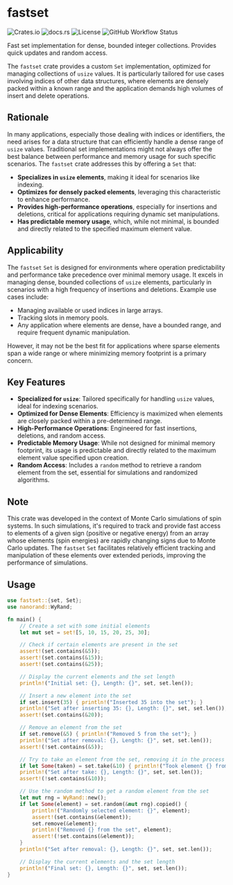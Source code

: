 # fastset

![Crates.io](https://img.shields.io/crates/v/fastset)
![docs.rs](https://img.shields.io/docsrs/fastset)
![License](https://img.shields.io/crates/l/fastset)
![GitHub Workflow Status](https://github.com/b-vitamins/fastset/actions/workflows/Rust.yml/badge.svg)

Fast set implementation for dense, bounded integer collections. Provides quick updates and random access.

The `fastset` crate provides a custom `Set` implementation, optimized for managing collections of `usize` values. It is particularly tailored for use cases involving indices of other data structures, where elements are densely packed within a known range and the application demands high volumes of insert and delete operations.

## Rationale

In many applications, especially those dealing with indices or identifiers, the need arises for a data structure that can efficiently handle a dense range of `usize` values. Traditional set implementations might not always offer the best balance between performance and memory usage for such specific scenarios. The `fastset` crate addresses this by offering a `Set` that:
- **Specializes in `usize` elements**, making it ideal for scenarios like indexing.
- **Optimizes for densely packed elements**, leveraging this characteristic to enhance performance.
- **Provides high-performance operations**, especially for insertions and deletions, critical for applications requiring dynamic set manipulations.
- **Has predictable memory usage**, which, while not minimal, is bounded and directly related to the specified maximum element value.

## Applicability

The `fastset` `Set` is designed for environments where operation predictability and performance take precedence over minimal memory usage. It excels in managing dense, bounded collections of `usize` elements, particularly in scenarios with a high frequency of insertions and deletions. Example use cases include:
- Managing available or used indices in large arrays.
- Tracking slots in memory pools.
- Any application where elements are dense, have a bounded range, and require frequent dynamic manipulation.

However, it may not be the best fit for applications where sparse elements span a wide range or where minimizing memory footprint is a primary concern.

## Key Features

- **Specialized for `usize`**: Tailored specifically for handling `usize` values, ideal for indexing scenarios.
- **Optimized for Dense Elements**: Efficiency is maximized when elements are closely packed within a pre-determined range.
- **High-Performance Operations**: Engineered for fast insertions, deletions, and random access.
- **Predictable Memory Usage**: While not designed for minimal memory footprint, its usage is predictable and directly related to the maximum element value specified upon creation.
- **Random Access**: Includes a `random` method to retrieve a random element from the set, essential for simulations and randomized algorithms.

## Note

This crate was developed in the context of Monte Carlo simulations of spin systems. In such simulations, it's required to track and provide fast access to elements of a given sign (positive or negative energy) from an array whose elements (spin energies) are rapidly changing signs due to Monte Carlo updates. The `fastset` `Set` facilitates relatively efficient tracking and manipulation of these elements over extended periods, improving the performance of simulations.

## Usage

```rust
use fastset::{set, Set};
use nanorand::WyRand;

fn main() {
    // Create a set with some initial elements
    let mut set = set![5, 10, 15, 20, 25, 30]; 

    // Check if certain elements are present in the set
    assert!(set.contains(&5));
    assert!(set.contains(&15));
    assert!(set.contains(&25));

    // Display the current elements and the set length
    println!("Initial set: {}, Length: {}", set, set.len());

    // Insert a new element into the set
    if set.insert(35) { println!("Inserted 35 into the set"); }
    println!("Set after inserting 35: {}, Length: {}", set, set.len());
    assert!(set.contains(&20));

    // Remove an element from the set
    if set.remove(&5) { println!("Removed 5 from the set"); }
    println!("Set after removal: {}, Length: {}", set, set.len());
    assert!(!set.contains(&5));

    // Try to take an element from the set, removing it in the process
    if let Some(taken) = set.take(&10) { println!("Took element {} from the set", taken); }
    println!("Set after take: {}, Length: {}", set, set.len());
    assert!(!set.contains(&10));

    // Use the random method to get a random element from the set
    let mut rng = WyRand::new();
    if let Some(element) = set.random(&mut rng).copied() {
        println!("Randomly selected element: {}", element);
        assert!(set.contains(&element));
        set.remove(&element);
        println!("Removed {} from the set", element);
        assert!(!set.contains(&element));
    }
    println!("Set after removal: {}, Length: {}", set, set.len());

    // Display the current elements and the set length
    println!("Final set: {}, Length: {}", set, set.len());
}
```
